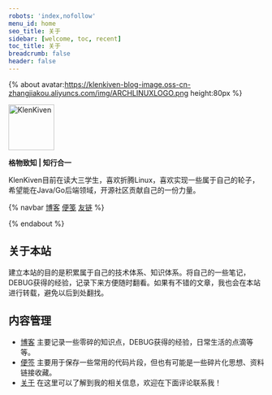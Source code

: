 ```yaml
---
robots: 'index,nofollow'
menu_id: home
seo_title: 关于
sidebar: [welcome, toc, recent]
toc_title: 关于
breadcrumb: false
header: false
---
```


{% about avatar:https://klenkiven-blog-image.oss-cn-zhangjiakou.aliyuncs.com/img/ARCHLINUXLOGO.png height:80px %}

<img alt="KlenKiven" height="90px" src="https://klenkiven-blog-image.oss-cn-zhangjiakou.aliyuncs.com/img/KlenKiven-FONT-LOGO.png" />

**格物致知 | 知行合一**

KlenKiven目前在读大三学生，喜欢折腾Linux，喜欢实现一些属于自己的轮子，希望能在Java/Go后端领域，开源社区贡献自己的一份力量。

{% navbar [博客](/) [便笺](/notes/) [友链](/friends/) %}

{% endabout %}

## 关于本站

建立本站的目的是积累属于自己的技术体系、知识体系。将自己的一些笔记，DEBUG获得的经验，记录下来方便随时翻看。如果有不错的文章，我也会在本站进行转载，避免以后到处翻找。

## 内容管理

- [博客](/)
    主要记录一些零碎的知识点，DEBUG获得的经验，日常生活的点滴等等。
- [便签](/notes/)
    主要用于保存一些常用的代码片段，但也有可能是一些碎片化思想、资料链接收藏。
- [关于](/about)
    在这里可以了解到我的相关信息，欢迎在下面评论联系我！

